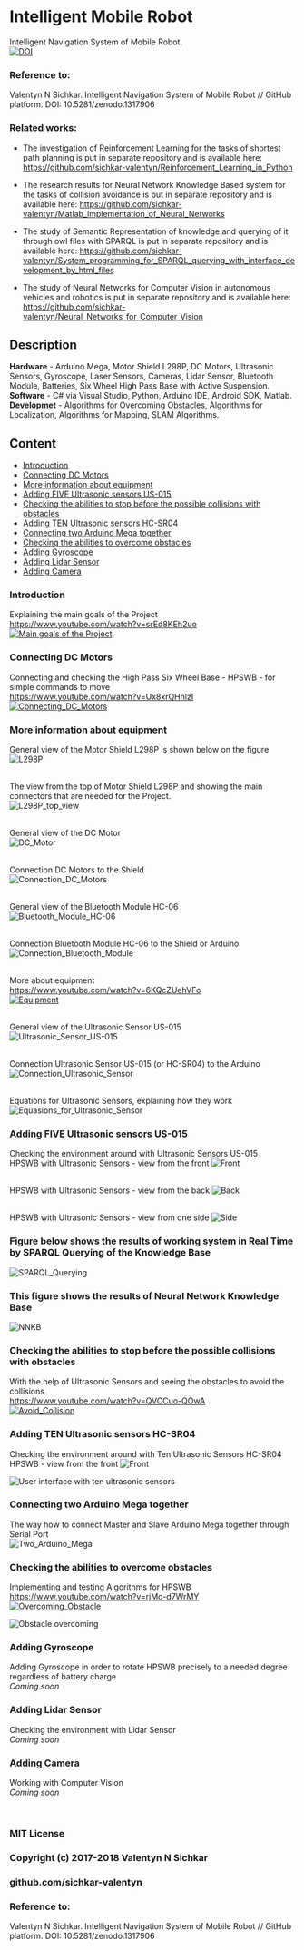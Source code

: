 # Intelligent Mobile Robot
Intelligent Navigation System of Mobile Robot.
<br/>[![DOI](https://zenodo.org/badge/DOI/10.5281/zenodo.1317906.svg)](https://doi.org/10.5281/zenodo.1317906)

### Reference to:
Valentyn N Sichkar. Intelligent Navigation System of Mobile Robot // GitHub platform. DOI: 10.5281/zenodo.1317906

### Related works:
* The investigation of Reinforcement Learning for the tasks of shortest path planning is put in separate repository and is available here: https://github.com/sichkar-valentyn/Reinforcement_Learning_in_Python

* The research results for Neural Network Knowledge Based system for the tasks of collision avoidance is put in separate repository and is available here: https://github.com/sichkar-valentyn/Matlab_implementation_of_Neural_Networks

* The study of Semantic Representation of knowledge and querying of it through owl files with SPARQL is put in separate repository and is available here: https://github.com/sichkar-valentyn/System_programming_for_SPARQL_querying_with_interface_development_by_html_files

* The study of Neural Networks for Computer Vision in autonomous vehicles and robotics is put in separate repository and is available here: https://github.com/sichkar-valentyn/Neural_Networks_for_Computer_Vision

## Description
<b>Hardware</b> - Arduino Mega, Motor Shield L298P, DC Motors, Ultrasonic Sensors, Gyroscope, Laser Sensors, Cameras, Lidar Sensor, Bluetooth Module, Batteries, Six Wheel High Pass Base with Active Suspension.
<br/><b>Software</b> - C# via Visual Studio, Python, Arduino IDE, Android SDK, Matlab.
<br/><b>Developmet</b> - Algorithms for Overcoming Obstacles, Algorithms for Localization, Algorithms for Mapping, SLAM Algorithms.

## Content
* <a href="#Introduction">Introduction</a>
* <a href="#Connecting DC Motors">Connecting DC Motors</a>
* <a href="#More information about equipment">More information about equipment</a>
* <a href="#Adding FIVE Ultrasonic sensors US-015">Adding FIVE Ultrasonic sensors US-015</a>
* <a href="#Checking the abilities to stop before the possible collisions with obstacles">Checking the abilities to stop before the possible collisions with obstacles</a>
* <a href="#Adding TEN Ultrasonic sensors HC-SR04">Adding TEN Ultrasonic sensors HC-SR04</a>
* <a href="#Connecting two Arduino Mega together">Connecting two Arduino Mega together</a>
* <a href="#Checking the abilities to overcome obstacles">Checking the abilities to overcome obstacles</a>
* <a href="#Adding Gyroscope">Adding Gyroscope</a>
* <a href="#Adding Lidar Sensor">Adding Lidar Sensor</a>
* <a href="#Adding Camera">Adding Camera</a>

### <a name="Introduction">Introduction</a>
Explaining the main goals of the Project
<br/>https://www.youtube.com/watch?v=srEd8KEh2uo
<br>[![Main goals of the Project](https://img.youtube.com/vi/srEd8KEh2uo/0.jpg)](https://www.youtube.com/watch?v=srEd8KEh2uo)

### <a name="Connecting DC Motors">Connecting DC Motors</a>
Connecting and checking the High Pass Six Wheel Base - HPSWB - for simple commands to move
<br/>https://www.youtube.com/watch?v=Ux8xrQHnlzI
<br>[![Connecting_DC_Motors](https://img.youtube.com/vi/Ux8xrQHnlzI/0.jpg)](https://www.youtube.com/watch?v=Ux8xrQHnlzI)

### <a name="More information about equipment">More information about equipment</a>
General view of the Motor Shield L298P is shown below on the figure
![L298P](images/L298P.jpg)

<br/>The view from the top of Motor Shield L298P and showing the main connectors that are needed for the Project.
<br/>![L298P_top_view](images/L298P_top_view.png)

<br/>General view of the DC Motor
<br/>![DC_Motor](images/DC_Motors.png)

<br/>Connection DC Motors to the Shield
<br/>![Connection_DC_Motors](images/DC_Motors_7.png)

<br/>General view of the Bluetooth Module HC-06
<br/>![Bluetooth_Module_HC-06](images/Bluetooth_Module_HC-06.jpg)

<br/>Connection Bluetooth Module HC-06 to the Shield or Arduino
<br/>![Connection_Bluetooth_Module](images/HC-06_Connectors.jpg)

<br/>More about equipment
<br/>https://www.youtube.com/watch?v=6KQcZUehVFo
<br>[![Equipment](https://img.youtube.com/vi/6KQcZUehVFo/0.jpg)](https://www.youtube.com/watch?v=6KQcZUehVFo)

<br/>General view of the Ultrasonic Sensor US-015
<br/>![Ultrasonic_Sensor_US-015](images/General_View_of_US-015.jpg)

<br/>Connection Ultrasonic Sensor US-015 (or HC-SR04) to the Arduino
<br/>![Connection_Ultrasonic_Sensor](images/Connection_of_Ultrasonic_Sensor.png)

<br/>Equations for Ultrasonic Sensors, explaining how they work
<br/>![Equasions_for_Ultrasonic_Sensor](images/Equasions_for_Ultrasonic_Sensor.png)

### <a name="Adding FIVE Ultrasonic sensors US-015">Adding FIVE Ultrasonic sensors US-015</a>
Checking the environment around with Ultrasonic Sensors US-015
<br/>HPSWB with Ultrasonic Sensors - view from the front
![Front](images/SWB_with_Ultrasonic_Sensors_Front.jpg)

<br/>HPSWB with Ultrasonic Sensors - view from the back
![Back](images/SWB_with_Ultrasonic_Sensors_Back.jpg)

<br/>HPSWB with Ultrasonic Sensors - view from one side
![Side](images/SWB_with_Ultrasonic_Sensors_Side.jpg)

### Figure below shows the results of working system in Real Time by SPARQL Querying of the Knowledge Base
![SPARQL_Querying](images/SPARQL_Querying_of_KB.png)

### This figure shows the results of Neural Network Knowledge Base
![NNKB](images/Results_of_the_Neural_Network.png)

### <a name="Checking the abilities to stop before the possible collisions with obstacles">Checking the abilities to stop before the possible collisions with obstacles</a>
With the help of Ultrasonic Sensors and seeing the obstacles to avoid the collisions
<br/>https://www.youtube.com/watch?v=QVCCuo-QOwA
<br>[![Avoid_Collision](https://img.youtube.com/vi/QVCCuo-QOwA/0.jpg)](https://www.youtube.com/watch?v=QVCCuo-QOwA)

### <a name="Adding TEN Ultrasonic sensors HC-SR04">Adding TEN Ultrasonic sensors HC-SR04</a>
Checking the environment around with Ten Ultrasonic Sensors HC-SR04
<br/>HPSWB - view from the front
![Front](images/HPSWB_with_Ten_Ultrasonic_Sensors.jpg)

<img src="images/User_interface.gif" alt="User interface with ten ultrasonic sensors">

### <a name="Connecting two Arduino Mega together">Connecting two Arduino Mega together</a>
The way how to connect Master and Slave Arduino Mega together through Serial Port
<br/>![Two_Arduino_Mega](images/2ArduinoMega2560.png)

### <a name="Checking the abilities to overcome obstacles">Checking the abilities to overcome obstacles</a>
Implementing and testing Algorithms for HPSWB
<br/>https://www.youtube.com/watch?v=rjMo-d7WrMY
<br>[![Overcoming_Obstacle](https://img.youtube.com/vi/rjMo-d7WrMY/0.jpg)](https://www.youtube.com/watch?v=rjMo-d7WrMY)

<img src="images/Obstacle_overcoming.gif" alt="Obstacle overcoming">

### <a name="Adding Gyroscope">Adding Gyroscope</a>
Adding Gyroscope in order to rotate HPSWB precisely to a needed degree regardless of battery charge
<br/>_Coming soon_

### <a name="Adding Lidar Sensor">Adding Lidar Sensor</a>
Checking the environment with Lidar Sensor
<br/>_Coming soon_

### <a name="Adding Camera">Adding Camera</a>
Working with Computer Vision
<br/>_Coming soon_

<br/>

### MIT License
### Copyright (c) 2017-2018 Valentyn N Sichkar
### github.com/sichkar-valentyn
### Reference to:
Valentyn N Sichkar. Intelligent Navigation System of Mobile Robot // GitHub platform. DOI: 10.5281/zenodo.1317906
